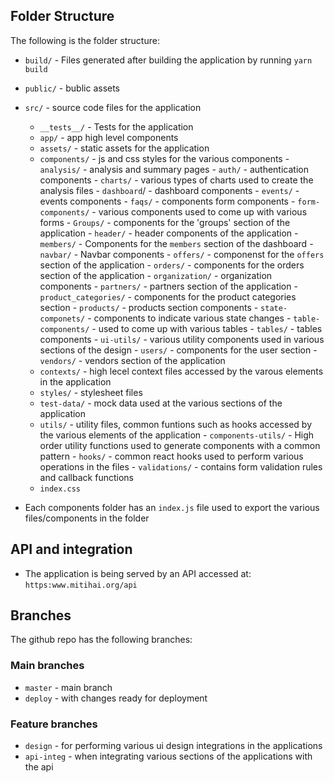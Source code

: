 ## **Folder Structure**

The following is the folder structure:

* `build/` - Files generated after building the application by running `yarn build`
  
* `public/` - bublic assets
* `src/` - source code files for the application
  - `__tests__/` - Tests for the application
  - `app/` - app high level components
  - `assets/` - static assets for the application
  - `components/` - js and css styles for the various components
        -  `analysis/` - analysis and summary pages
        - `auth/` - authentication components
        - `charts/` - various types of charts used to create the analysis files
        - `dashboard`/ - dashboard components
        - `events/` - events components
        - `faqs/` - components form components
        - `form-components/` - various components used to come up with various forms
        - `Groups/` - components for the 'groups' section of the application
        - `header/` - header components of the application
        - `members/` - Components for the `members` section of the dashboard
        - `navbar/` - Navbar components
        - `offers/` - componenst for the `offers` section of the application
        - `orders/` - components for the orders section of the application
        - `organization/` - organization components
        - `partners/` - partners section of the application
        - `product_categories/` - components for the product categories section
        - `products/` - products section components
        - `state-componets/` - components to indicate various state changes
        - `table-components/` - used to come up with various tables
        - `tables/` - tables components
        - `ui-utils/` - various utility components used in various sections of the design
        - `users/` - components for the user section
        - `vendors/` - vendors section of the application
  - `contexts/` - high lecel context files accessed by the varous elements in the application
  - `styles/` - stylesheet files
  - `test-data/` - mock data used at the various sections of the application
  - `utils/` - utility files, common funtions such as hooks accessed by the various elements of the application
        - `components-utils/` - High order utility functions used to generate components with a common pattern
        - `hooks/` - common react hooks used to perform various operations in the files
        - `validations/` - contains form validation rules and callback functions
  - `index.css` 

* Each components folder has an `index.js` file used to export the various files/components in the folder

## **API and integration**
- The application is being served by an API accessed at: `https:www.mitihai.org/api`

## **Branches** 
The github repo has the following branches:

### **Main branches**
* `master` - main branch
* `deploy` - with changes ready for deployment
  
### **Feature branches**
* `design` - for performing various ui design integrations in the applications
* `api-integ` - when integrating various sections of the applications with the api

